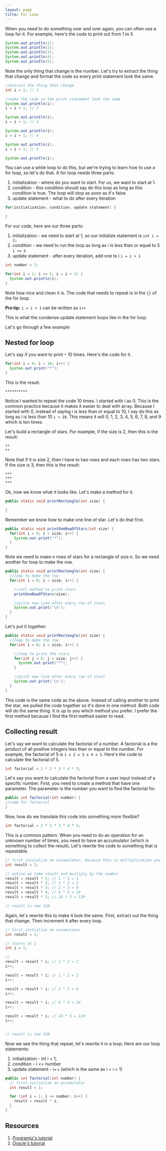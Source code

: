 ```yaml
---
layout: page
title: For Loop
---
```



When you need to do something over and over again, you can often use a loop for it. For example, here's the code to print out from 1 to 5

```java
System.out.println(1);
System.out.println(2);
System.out.println(3);
System.out.println(4);
System.out.println(5);

```

Note the only thing that change is the number. Let's try to extract the thing that change and format the code so every print statement look the same.

```java
//extract the thing that change
int i = 1; // 1

//make the code so the print statement look the same
System.out.println(i);
i = i + 1; // 2

System.out.println(i);
i = i + 1; // 3

System.out.println(i);
i = i + 1; // 4

System.out.println(i);
i = i + 1; // 5

System.out.println(i);
```

You can use a while loop to do this, but we're trying to learn how to use a for loop, so let's do that. A for loop needs three parts:

1. initialization - where do you want to start. For us, we want to start at 1.
2. condition - this condition should say do this loop as long as this condition is true. The loop will stop as soon as it's false.
3. update statement - what to do after every iteration

```java
for(initialization; condition; update statement) {

}

```

For our code, here are our three parts:

1. initialization - we need to start at 1, so our initialize statement is `int i = 1;`
2. condition - we need to run the loop as long as i is less than or equal to 5 `i <= 5`
3. update statement - after every iteration, add one to i `i = i + 1`

```java
int number = 5;

for(int i = 1; i <= 5; i = i + 1) {
  System.out.println(i);
}
```

Note how nice and clean it is. The code that needs to repeat is in the `{}` of the for loop.

**Pro tip:** `i = i + 1` can be written as `i++`

This is what the condense update statement loops like in the for loop.

Let's go through a few example

## Nested for loop

Let's say if you want to print `*` 10 times. Here's the code for it.

```java
for(int i = 0; i < 10; i++) {
  System.out.print("*");
}
```

This is the result.

```
**********
```

Notice I wanted to repeat the code 10 times. I started with i as 0. This is the common practice because it makes it easier to deal with array. Because I started with 0, instead of saying i is less than or equal to 10, I say do this as long as i is less than 10 `i < 10`. This means it will 0, 1, 2, 3, 4, 5, 6, 7, 8, and 9 which is ten times.

Let's build a rectangle of stars. For example, if the size is 2, then this is the result:

```
**
**
```

Note that if it is size 2, then I have to two rows and each rows has two stars. If the size is 3, then this is the result:

```
***
***
***
```

Ok, now we know what it looks like. Let's make a method for it.

```java
public static void printRectangle(int size) {

}

```

Remember we know how to make one line of star. Let's do that first.

```java
public static void printOneRowOfStars(int size) {
  for(int i = 0; i < size; i++) {
    System.out.print("*");
  }
}
```

Note we need to make n rows of stars for a rectangle of size n. So we need another for loop to make the row.

```java
public static void printRectangle(int size) {
  //loop to make the row
  for(int i = 0; i < size; i++) {

    //call method to print stars
    printOneRowOfStars(size);

    //print new line after every row of stars
    System.out.print('\n');
  }
}
```

Let's put it together:

```java
public static void printRectangle(int size) {
  //loop to make the row
  for(int i = 0; i < size; i++) {

    //loop to print the stars
    for(int j = 0; j < size; j++) {
      System.out.print("*");
    }

    //print new line after every row of stars
    System.out.print('\n');
  }
}
```

This code is the same code as the above. Instead of calling another to print the star, we pulled the code together so it's done in one method. Both code will do the same thing. It is up to you which method you prefer. I prefer the first method because I find the first method easier to read.

## Collecting result

Let's say we want to calculate the factorial of a number. A factorial is a the product of all positive integers less than or equal to the number. For example, the factorial of 5 is `1 x 2 x 3 x 4 x 5`. Here's the code to calculate the factorial of 5.

```java
int factorial = 1 * 2 * 3 * 4 * 5;
```

Let's say you want to calculate the factorial from a user input instead of a specific number. First, you need to create a method that have one parameter. The parameter is the number you want to find the factorial for.

```java
public int factorial(int number) {
//code for factorial  
}
```

Now, how do we translate this code into something more flexible?

```java
int factorial = 1 * 2 * 3 * 4 * 5;
```

This is a common pattern. When you need to do an operation for an unknown number of times, you need to have an accumulator (which is something to collect the result). Let's rewrite the code to something that is repeatable.

```java
// first initialize an accumulator, because this is multiplication you need to initialize it to 1
int result = 1;

// notice we take result and multiply by the number
result = result * 1; // 1 * 1 = 1
result = result * 2; // 1 * 2 = 2
result = result * 3; // 2 * 3 = 6
result = result * 4; // 6 * 4 = 24
result = result * 5; // 24 * 5 = 120

// result is now 120
```

Again, let's rewrite this to make it look the same. First, extract out the thing that change. Then increment it after every loop.

```java
// first initialize an accumulator
int result = 1;

// starts at 1
int i = 1;

//
result = result * i; // 1 * 1 = 1
i++;

result = result * i; // 1 * 2 = 2
i++;

result = result * i; // 2 * 3 = 6
i++;

result = result * i; // 6 * 4 = 24
i++;

result = result * i; // 24 * 5 = 120
i++;


// result is now 120
```
Now we see the thing that repeat, let's rewrite it in a loop. Here are our loop statements:

1. initialization - int i = 1;
2. condition - i <= number
3. update statement - i++ (which is the same as i = i = 1)

```java
public int factorial(int number) {
  // first initialize an accumulator
  int result = 1;

  for (int i = 1; i <= number; i++) {
    result = result * i;
  }
}
```

## Resources
1. [Programiz's tutorial](https://www.programiz.com/java-programming/for-loop)
2. [Oracle's tutorial](https://docs.oracle.com/javase/tutorial/java/nutsandbolts/for.html)
